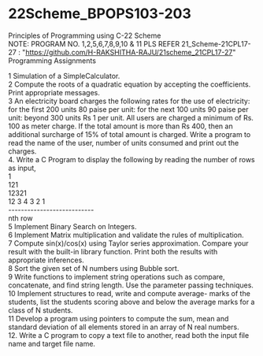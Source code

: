 # 22Scheme_BPOPS103-203
Principles of Programming using C-22 Scheme<br>
NOTE: PROGRAM NO. 1,2,5,6,7,8,9,10 & 11 PLS REFER 21_Scheme-21CPL17-27 : "https://github.com/H-RAKSHITHA-RAJU/21scheme_21CPL17-27"
<br>
Programming Assignments<br>

1 Simulation of a SimpleCalculator.<br>
2 Compute the roots of a quadratic equation by accepting the coefficients. Print appropriate messages.<br>
3 An electricity board charges the following rates for the use of electricity: for the first 200 units 80 paise per unit: for the next 100 units 90 paise per unit: beyond 300 units Rs 1 per unit. All users are charged a minimum of Rs. 100 as meter charge. If the total amount is more than Rs 400, then an additional surcharge of 15% of total amount is charged. Write a program to read the name of the user, number of units consumed and print out the charges.<br>
4. Write a C Program to display the following by reading the number of rows as input,<br> 1<br>
121 <br>12321<br>
12 3 4 3 2 1 <br>---------------------------<br>
nth row<br>
5 Implement Binary Search on Integers.<br>
6 Implement Matrix multiplication and validate the rules of multiplication.<br>
7 Compute sin(x)/cos(x) using Taylor series approximation. Compare your result with the built-in library function. Print both the results with appropriate inferences.<br>
8 Sort the given set of N numbers using Bubble sort.<br>
9 Write functions to implement string operations such as compare, concatenate, and find string length. Use the parameter passing techniques.<br>
10 Implement structures to read, write and compute average- marks of the students, list the students scoring above and below the average marks for a class of N students.<br>
11 Develop a program using pointers to compute the sum, mean and standard deviation of all elements stored in an array of N real numbers.<br>
12. Write a C program to copy a text file to another, read both the input file name and target file name.<br>
